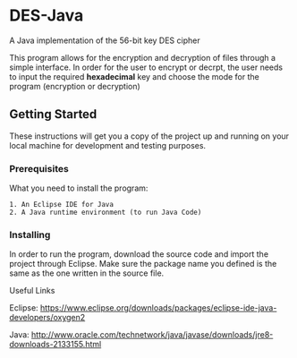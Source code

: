 # DES-Java

A Java implementation of the 56-bit key DES cipher

This program allows for the encryption and decryption of files through a simple interface. In order for the user to encrypt or decrpt, the user needs to input the required **hexadecimal** key and choose the mode for the program (encryption or decryption)

## Getting Started

These instructions will get you a copy of the project up and running on your local machine for development and testing purposes.

### Prerequisites

What you need to install the program:

```
1. An Eclipse IDE for Java
2. A Java runtime environment (to run Java Code)
```

### Installing

In order to run the program, download the source code and import the project through Eclipse. Make sure the package name you defined is the same as the one written in the source file.

Useful Links

Eclipse: https://www.eclipse.org/downloads/packages/eclipse-ide-java-developers/oxygen2

Java: http://www.oracle.com/technetwork/java/javase/downloads/jre8-downloads-2133155.html
